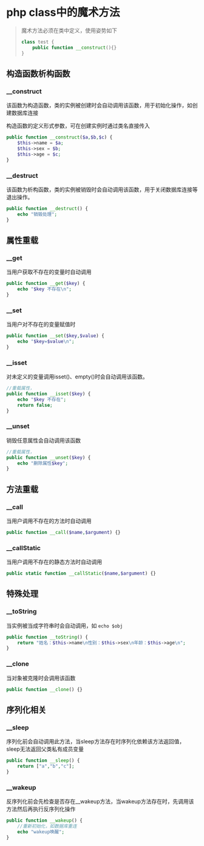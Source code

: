 # php class中的魔术方法


> 魔术方法必须在类中定义，使用姿势如下
> ```php
> class test {
>     public function __construct(){}
> }
> ```

## 构造函数析构函数

### __construct

该函数为构造函数，类的实例被创建时会自动调用该函数，用于初始化操作，如创建数据库连接

构造函数的定义形式参数，可在创建实例时通过类名直接传入

```php
public function __construct($a,$b,$c) {
    $this->name = $a;
    $this->sex = $b;
    $this->age = $c;
}
```

### __destruct

该函数为析构函数，类的实例被销毁时会自动调用该函数，用于关闭数据库连接等退出操作。

```php
public function __destruct() {
    echo "销毁处理";
}
```

## 属性重载

### __get

当用户获取不存在的变量时自动调用

```php
public function __get($key) {
    echo "$key 不存在\n";
}
```

### __set

当用户对不存在的变量赋值时

```php
public function __set($key,$value) {
    echo "$key=$value\n";
}
```

### __isset

对未定义的变量调用isset()、empty()时会自动调用该函数。

```php
//重载属性，
public function __isset($key) {
    echo "$key 不存在";
    return false;
}
```

### __unset

销毁任意属性会自动调用该函数

```php
//重载属性，
public function __unset($key) {
    echo "删除属性$key";
}
```

## 方法重载

### __call

当用户调用不存在的方法时自动调用

```php
public function __call($name,$argument) {}
```

### __callStatic

当用户调用不存在的静态方法时自动调用

```php
public static function __callStatic($name,$argument) {}
```

## 特殊处理

### __toString

当实例被当成字符串时会自动调用，如 `echo $obj`

```php
public function __toString() {
    return "姓名：$this->name\n性别：$this->sex\n年龄：$this->age\n";
}
```

### __clone

当对象被克隆时会调用该函数

```php
public function __clone() {}
```


## 序列化相关

### __sleep

序列化前会自动调用此方法，当sleep方法存在时序列化依赖该方法返回值，sleep无法返回父类私有成员变量

```php
public function __sleep() {
    return ["a","b","c"];
}
```

### __wakeup

反序列化前会先检查是否存在__wakeup方法，当wakeup方法存在时，先调用该方法然后再执行反序列化操作

```php
public function __wakeup() {
    //重新初始化，如数据库重连
    echo "wakeup唤醒";
}
```
